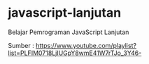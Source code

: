 # javascript-lanjutan

Belajar Pemrograman JavaScript Lanjutan

Sumber : https://www.youtube.com/playlist?list=PLFIM0718LjIUGpY8wmE41W7rTJo_3Y46-

